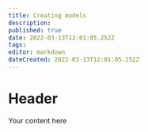 ```yaml
---
title: Creating models
description: 
published: true
date: 2022-03-13T12:01:05.252Z
tags: 
editor: markdown
dateCreated: 2022-03-13T12:01:05.252Z
---
```


# Header
Your content here